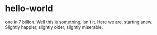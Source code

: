 # hello-world
one in 7 billion.
Well this is something, isn't it. Here we are, starting anew. Slightly happier, slightly older, slightly miserable.
